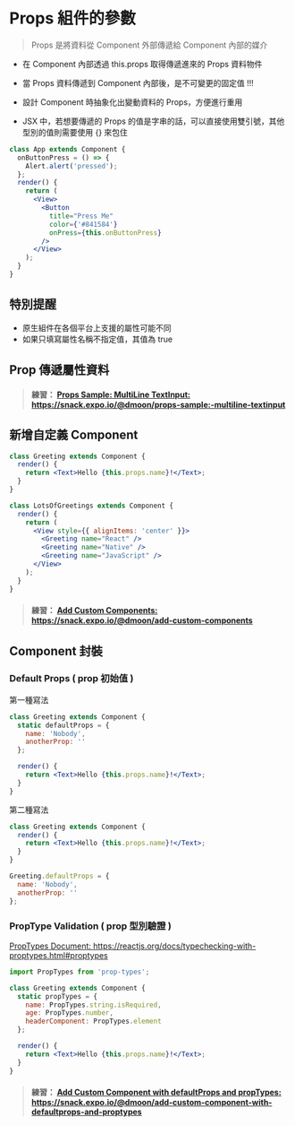 # Props 組件的參數

> Props 是將資料從 Component 外部傳遞給 Component 內部的媒介

- 在 Component 內部透過 this.props 取得傳遞進來的 Props 資料物件
- 當 Props 資料傳遞到 Component 內部後，是不可變更的固定值 !!!

- 設計 Component 時抽象化出變動資料的 Props，方便進行重用

- JSX 中，若想要傳遞的 Props 的值是字串的話，可以直接使用雙引號，其他型別的值則需要使用 {} 來包住

```jsx
class App extends Component {
  onButtonPress = () => {
    Alert.alert('pressed');
  };
  render() {
    return (
      <View>
        <Button
          title="Press Me"
          color={'#841584'}
          onPress={this.onButtonPress}
        />
      </View>
    );
  }
}
```

## 特別提醒

- 原生組件在各個平台上支援的屬性可能不同
- 如果只填寫屬性名稱不指定值，其值為 true

## Prop 傳遞屬性資料

> #### 練習： [Props Sample: MultiLine TextInput: <https://snack.expo.io/@dmoon/props-sample:-multiline-textinput>](https://snack.expo.io/@dmoon/props-sample:-multiline-textinput)

## 新增自定義 Component

```jsx
class Greeting extends Component {
  render() {
    return <Text>Hello {this.props.name}!</Text>;
  }
}
```

```jsx
class LotsOfGreetings extends Component {
  render() {
    return (
      <View style={{ alignItems: 'center' }}>
        <Greeting name="React" />
        <Greeting name="Native" />
        <Greeting name="JavaScript" />
      </View>
    );
  }
}
```

> #### 練習： [Add Custom Components: <https://snack.expo.io/@dmoon/add-custom-components>](https://snack.expo.io/@dmoon/add-custom-components)

## Component 封裝

### Default Props ( prop 初始值 )

第一種寫法

```jsx
class Greeting extends Component {
  static defaultProps = {
    name: 'Nobody',
    anotherProp: ''
  };

  render() {
    return <Text>Hello {this.props.name}!</Text>;
  }
}
```

第二種寫法

```jsx
class Greeting extends Component {
  render() {
    return <Text>Hello {this.props.name}!</Text>;
  }
}

Greeting.defaultProps = {
  name: 'Nobody',
  anotherProp: ''
};
```

### PropType Validation ( prop 型別驗證 )

[PropTypes Document: <https://reactjs.org/docs/typechecking-with-proptypes.html#proptypes>](https://reactjs.org/docs/typechecking-with-proptypes.html#proptypes)

```jsx
import PropTypes from 'prop-types';

class Greeting extends Component {
  static propTypes = {
    name: PropTypes.string.isRequired,
    age: PropTypes.number,
    headerComponent: PropTypes.element
  };

  render() {
    return <Text>Hello {this.props.name}!</Text>;
  }
}
```

> #### 練習： [Add Custom Component with defaultProps and propTypes: <https://snack.expo.io/@dmoon/add-custom-component-with-defaultprops-and-proptypes>](https://snack.expo.io/@dmoon/add-custom-component-with-defaultprops-and-proptypes)
